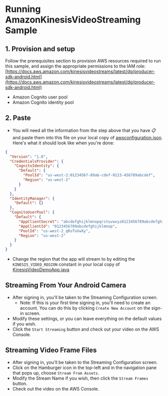 # Running AmazonKinesisVideoStreaming Sample

## 1. Provision and setup

Follow the prerequisites section to provision AWS resources required to run this sample, and assign the appropriate permissions to the IAM role: [https://docs.aws.amazon.com/kinesisvideostreams/latest/dg/producer-sdk-android.html](https://docs.aws.amazon.com/kinesisvideostreams/latest/dg/producer-sdk-android.html)

* Amazon Cognito user pool
* Amazon Cognito identity pool

## 2. Paste
  * You will need all the information from the step above that you have :clipboard: and paste them into this file on your local copy of [awsconfiguration.json](src/main/res/raw/awsconfiguration.json). Here's what it should look like when you're done:
```json
{
  "Version": "1.0",
  "CredentialsProvider": {
    "CognitoIdentity": {
      "Default": {
        "PoolId": "us-west-2:01234567-89ab-cdef-0123-456789abcdef",
        "Region": "us-west-2"
      }
    }
  },
  "IdentityManager": {
    "Default": {}
  },
  "CognitoUserPool": {
    "Default": {
      "AppClientSecret": "abcdefghijklmnopqrstuvwxyz0123456789abcdefghijklmno",
      "AppClientId": "0123456789abcdefghijklmnop",
      "PoolId": "us-west-2_qRsTuVwXy",
      "Region": "us-west-2"
    }
  }
}
```
  * Change the region that the app will stream to by editing the `KINESIS_VIDEO_REGION` constant in your local copy of [KinesisVideoDemoApp.java](https://github.com/awslabs/aws-sdk-android-samples/blob/master/AmazonKinesisVideoDemoApp/src/main/java/com/amazonaws/kinesisvideo/demoapp/KinesisVideoDemoApp.java)


## Streaming From Your Android Camera
  * After signing in, you'll be taken to the Streaming Configuration screen.
     * Note: If this is your first time signing in, you'll need to create an account. You can do this by clicking `Create New Account` on the sign-in screen.
  * Modify these settings, or you can leave everything on the default values if you wish.
  * Click the `Start Streaming` button and check out your video on the AWS Console.

## Streaming Video Frame Files
  * After signing in, you'll be taken to the Streaming Configuration screen.
  * Click on the Hamburger icon in the top-left and in the navigation pane that pops up, choose `Stream From Assets`.
  * Modify the Stream Name if you wish, then click the `Stream Frames` button.
  * Check out the video on the AWS Console.